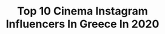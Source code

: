 ---
title: Top 10 Cinema Instagram Influencers In Greece In 2020
description: >-
  Find top cinema Instagram influencers in Greece in 2020. Most popular hashtags: #stayhome #instalike #greece #actorslife.
platform: Instagram
profiles:
  - username: "petros_lagoutis_official"
    fullname: >-
      Petros
    location: "Greece"
    followers: 32432
    engagement: 631
    commentsToLikes: 0.007046
    avatar: "https://scontent-lhr8-1.cdninstagram.com/v/t51.2885-19/11336171_1598992963703968_1702248854_a.jpg?_nc_ht=scontent-lhr8-1.cdninstagram.com&_nc_ohc=8qVYS_Ur29kAX9HazAt&oh=4c14826b43a8ddb7fcac4b8a091d19d3&oe=5EBAC7C7"
    verified: false
    hashtags: "#panosgerodimos, #gronholm, #family, #lifeisajourney"
  - username: "toukoutoubi"
    fullname: >-
      Tukutubegr
    location: "Greece"
    followers: 14406
    engagement: 1322
    commentsToLikes: 0.020254
    avatar: "https://scontent-ams4-1.cdninstagram.com/v/t51.2885-19/s320x320/61408254_442490559653015_2538734801930682368_n.jpg?_nc_ht=scontent-ams4-1.cdninstagram.com&_nc_ohc=Ts902E58tIQAX8T1zVY&oh=d7e5704b5e93befc0411e003907a38cf&oe=5EB9242E"
    verified: false
    hashtags: "#corona, #fun, #joke, #nosponsor"
  - username: "katerina_papoutsaki"
    fullname: >-
      Katerina Papoutsaki
    location: "Greece"
    followers: 268720
    engagement: 279
    commentsToLikes: 0.005351
    avatar: "https://scontent-lhr8-1.cdninstagram.com/v/t51.2885-19/s320x320/22639020_491993794511725_2827974912008781824_n.jpg?_nc_ht=scontent-lhr8-1.cdninstagram.com&_nc_ohc=SZpkY08rEcQAX9oIWAi&oh=c22659fe01cee79726a11a113d4d6c68&oe=5EB8A9C0"
    verified: false
    hashtags: "#friendsforever, #breastfeedingmybaby, #pampersgr, #avantgarde"
  - username: "takisdamvakaris"
    fullname: >-
      takis damvakaris
    location: "Greece"
    followers: 7814
    engagement: 1852
    commentsToLikes: 0.096775
    avatar: "https://scontent-lhr8-1.cdninstagram.com/v/t51.2885-19/s320x320/83820150_2975380839180145_2120512155324252160_n.jpg?_nc_ht=scontent-lhr8-1.cdninstagram.com&_nc_ohc=mMvEUb8jROwAX9ji1cN&oh=8b1506ee7036a701502a3d0ff7603e14&oe=5EBAA559"
    verified: false
    hashtags: "#eros, #menwithstreetstyle, #justme, #hdr"
  - username: "papa2"
    fullname: >-
      phedon papamichael asc gsc
    location: "Greece"
    followers: 51240
    engagement: 272
    commentsToLikes: 0.028993
    avatar: "https://scontent-lht6-1.cdninstagram.com/v/t51.2885-19/s320x320/16123274_1856936131249848_574049166821425152_n.jpg?_nc_ht=scontent-lht6-1.cdninstagram.com&_nc_ohc=jUNEWqy1ftgAX_C8oXr&oh=54fcbd010ec833e96eda88f3fa07636e&oe=5EB87BCD"
    verified: true
    hashtags: "#phedonpapamichael, #kobe, #criticschoiceawards, #lemans66"
  - username: "nikolpanagiotou"
    fullname: >-
      Nikol Panagiotou
    location: "Greece"
    followers: 92120
    engagement: 318
    commentsToLikes: 0.006006
    avatar: "https://scontent-ams4-1.cdninstagram.com/v/t51.2885-19/s320x320/83717781_184064445995129_6011266386741952512_n.jpg?_nc_ht=scontent-ams4-1.cdninstagram.com&_nc_ohc=xgRwNN5SSToAX_tgLpP&oh=bcee7d448a5862d296ab86b4e8b36d1d&oe=5EB8B6BA"
    verified: false
    hashtags: "#nohashtags, #stayhome, #mood, #doubleme"
  - username: "fofo_ntemiri"
    fullname: >-
      Fotini Ntemiri
    location: "Greece"
    followers: 14154
    engagement: 674
    commentsToLikes: 0.012469
    avatar: "https://scontent-lhr8-1.cdninstagram.com/v/t51.2885-19/s320x320/26868022_2011522222468919_878442187807784960_n.jpg?_nc_ht=scontent-lhr8-1.cdninstagram.com&_nc_ohc=geC0CseE-sMAX_2Wj9z&oh=d3f900a2d02dece954501ef7f54dc8b7&oe=5EBACE68"
    verified: false
    hashtags: "#actor, #to, #coronov, #ant1tv"
  - username: "steliostsikas"
    fullname: >-
      Stelios Tsikas Weddings
    location: "Greece"
    followers: 6166
    engagement: 400
    commentsToLikes: 0.016933
    avatar: "https://scontent-ams4-1.cdninstagram.com/v/t51.2885-19/s320x320/56664975_391289048377953_5760695168604831744_n.jpg?_nc_ht=scontent-ams4-1.cdninstagram.com&_nc_ohc=lUOYpIZljAQAX_K5juY&oh=429488a2e21c42882c34b8c8cae4c6fd&oe=5E8C1323"
    verified: false
    hashtags: "#destinationweddings, #outdoorbride, #weddingphoto, #smpweddings"
  - username: "unboxholics"
    fullname: >-
      Unboxholics
    location: "Greece"
    followers: 279761
    engagement: 708
    commentsToLikes: 0.004557
    avatar: "https://scontent-ams4-1.cdninstagram.com/v/t51.2885-19/s320x320/13725614_630468327117006_246455951_a.jpg?_nc_ht=scontent-ams4-1.cdninstagram.com&_nc_ohc=mvv1KMt24K8AX8tiKrH&oh=09f1b32dfb9dae2b227e56ec3d1f63c0&oe=5E858CF2"
    verified: false
    hashtags: "#uhgermanos, #unboxholics, #imounkaiegoekei, #kolompoura"
  - username: "michalis_marinos_official"
    fullname: >-
      Michalis Marinos
    location: "Greece"
    followers: 70438
    engagement: 384
    commentsToLikes: 0.008139
    avatar: "https://scontent-lht6-1.cdninstagram.com/v/t51.2885-19/s320x320/91566013_2315406172092406_3455782088530198528_n.jpg?_nc_ht=scontent-lht6-1.cdninstagram.com&_nc_ohc=z6a3_AI6KQ0AX9FxKTu&oh=f179a54201909902ab100aeba7eefc89&oe=5EBB0745"
    verified: false
    hashtags: "#actor, #parapente, #friends, #carnaval"
---